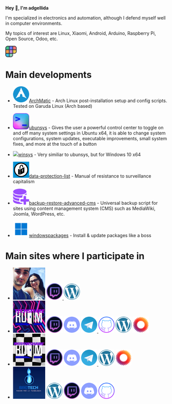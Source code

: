 <p align="center">
  
**Hey 👋, I'm adgellida**

I'm specialized in electronics and automation, although I defend myself well in computer environments.

My topics of interest are Linux, Xiaomi, Android, Arduino, Raspberry Pi, Open Source, Odoo, etc.

<a href="https://adgellida.com/adgellida_web">
  <img align="left" alt="" width="35px" src="https://techshareroom.com/techshareroom_wiki/images/2/2e/WordPress_blue_logo.png" />
</a>  
  
<a href="https://twitter.com/adgellida">
  <img align="left" alt="" width="35px" src="https://techshareroom.com/techshareroom_wiki/images/f/f7/Twitter.png" />
</a>
                                                                                                                       
<a href="https://www.linkedin.com/in/adgellida/">
  <img align="left" alt="" width="35px" src="https://techshareroom.com/techshareroom_wiki/images/a/ae/LinkedIn.png" />
</a>

  <a href="https://www.polywork.com/adgellida/">
  <img align="left" alt="" width="35px" src="https://raw.githubusercontent.com/adgellida/resources/master/images/polywork.png" />
</a>
  
<a href="https://t.me/adgellida">
  <img align="left" alt="" width="35px" src="https://techshareroom.com/techshareroom_wiki/images/7/7a/Logotelegram.png" />
</a>

<a href="https://www.twitch.tv/adgellida">
  <img align="left" alt="" width="35px" src="https://techshareroom.com/techshareroom_wiki/images/4/40/Twitch.png" />
</a>

<a href="https://discord.com/users/280292967745454081">
  <img align="left" alt="" width="35px" src="https://techshareroom.com/techshareroom_wiki/images/d/dd/Discord.png" />
</a>

<a href="https://www.instagram.com/adgellida/">
  <img align="left" alt="" width="35px" src="https://techshareroom.com/techshareroom_wiki/images/b/b7/Instagram.png" />
</a>

<a href="https://www.youtube.com/c/AntonioDavidGellidaLavara">
  <img align="left" alt="" width="35px" src="https://techshareroom.com/techshareroom_wiki/images/c/c0/YouTube.png" />
</a>
 
</p>

<br>
</br>

<p align="left">
    
Main developments
=============================================

* <img src="https://raw.githubusercontent.com/adgellida/ArchMatic/master/logo.png" width="50">[ArchMatic](https://github.com/adgellida/ArchMatic) - Arch Linux post-installation setup and config scripts. Tested on Garuda Linux (Arch based)

* <img src="https://raw.githubusercontent.com/adgellida/ubunsys/master/logo.png" width="50">[ubunsys](https://github.com/adgellida/ubunsys) - Gives the user a powerful control center to toggle on and off many system settings in Ubuntu x64, it is able to change system configurations, system updates, executable improvements, small system fixes, and more at the touch of a button

* <img src="https://raw.githubusercontent.com/adgellida/winsys/master/logo.png" width="50">[winsys](https://github.com/adgellida/winsys) - Very similiar to ubunsys, but for Windows 10 x64

* <img src="https://raw.githubusercontent.com/adgellida/data-protection-list/main/images/privacy-first.png" width="50">[data-protection-list](https://github.com/adgellida/data-protection-list) - Manual of resistance to surveillance capitalism
  
* <img src="https://github.com/techshareroom/resources/raw/main/images/backup-restore-advanced-cms.png" width="50">[backup-restore-advanced-cms](https://github.com/techshareroom/backup-restore-advanced-cms) - Universal backup script for sites using content management system (CMS) such as MediaWiki, Joomla, WordPress, etc.

* <img src="https://raw.githubusercontent.com/adgellida/windowspackages/master/logo2.png" width="50">[windowspackages](https://github.com/adgellida/windowspackages) - Install & update packages like a boss

</p>

Main sites where I participate in
=============================================
  <!-- adgellida -->
* <img src="https://github.com/adgellida/resources/blob/master/images/photo2.png" width="100">
  <a href="https://www.twitch.tv/adgellida" target="_blank"><img src="https://github.com/adgellida/resources/blob/master/images/twitch.png" width="50">
  <a href="https://adgellida.com/adgellida_web" target="_blank"><img src="https://github.com/adgellida/resources/blob/master/images/WordPress_blue_logo.png" width="50"></a>

  <!-- TechShareRoom -->
* <img src="https://github.com/adgellida/resources/blob/master/images/Techshare_room_Logo3_1.gif" width="100">
  <a href="https://www.twitch.tv/techshareroom" target="_blank"><img src="https://github.com/adgellida/resources/blob/master/images/twitch.png" width="50"></a>
  <a href="https://discord.gg/m3faPREr23" target="_blank"><img src="https://github.com/adgellida/resources/blob/master/images/discord.png" width="50"></a>
  <a href="https://t.me/TechShareRoom" target="_blank"><img src="https://github.com/adgellida/resources/blob/master/images/telegram.png" width="50">
  <a href="https://github.com/TechShareRoom" target="_blank"><img src="https://github.com/adgellida/resources/blob/master/images/github.png" width="50"></a>
  <a href="https://techshareroom.com/techshareroom_web" target="_blank"><img src="https://github.com/adgellida/resources/blob/master/images/WordPress_blue_logo.png" width="50"></a>
  <a href="https://techshareroom.com/techshareroom_wiki" target="_blank"><img src="https://github.com/adgellida/resources/blob/master/images/mediawiki.png" width="50"></a>

  <!-- MotorShareRoom -->
* <img src="https://github.com/adgellida/resources/blob/master/images/Motorshare_room_Logo2.png" width="100">
  <a href="https://www.twitch.tv/techshareroom" target="_blank"><img src="https://github.com/adgellida/resources/blob/master/images/twitch.png" width="50"></a>
  <a href="https://discord.gg/fz6uMEq" target="_blank"><img src="https://github.com/adgellida/resources/blob/master/images/discord.png" width="50"></a> 
  <a href="https://t.me/MotorShareRoom" target="_blank"><img src="https://github.com/adgellida/resources/blob/master/images/telegram.png" width="50">
  <a href="https://motorshareroom.com/motorshareroom_web" target="_blank"><img src="https://github.com/adgellida/resources/blob/master/images/WordPress_blue_logo.png" width="50"></a>
  <a href="https://motorshareroom.com/motorshareroom_wiki" target="_blank"><img src="https://github.com/adgellida/resources/blob/master/images/mediawiki.png" width="50"></a>

    <!-- Brotech -->
* <img src="https://github.com/adgellida/resources/blob/master/images/Brotech.jpg" width="100">
  <a href="https://brotechka.wordpress.com" target="_blank"><img src="https://github.com/adgellida/resources/blob/master/images/WordPress_blue_logo.png" width="50"></a>
  <a href="https://www.twitch.tv/tvbrotech" target="_blank"><img src="https://github.com/adgellida/resources/blob/master/images/twitch.png" width="50"></a></a>
  <a href="https://discord.gg/kCGhQcrVKK" target="_blank"><img src="https://github.com/adgellida/resources/blob/master/images/discord.png" width="50"></a>
  <a href="https://github.com/TVBrotech" target="_blank"><img src="https://github.com/adgellida/resources/blob/master/images/github.png" width="50"></a>
